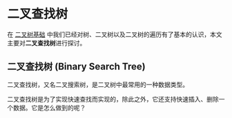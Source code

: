 # 二叉查找树

在 [二叉树基础](https://github.com/TomatoZ7/notes-of-tz/blob/master/DataStructuresAndAlgorithms/BinaryTree.md) 中我们已经对树、二叉树以及二叉树的遍历有了基本的认识，本文主要对**二叉查找树**进行探讨。

## 二叉查找树 (Binary Search Tree)
二叉查找树，又名二叉搜索树，是二叉树中最常用的一种数据类型。

二叉查找树是为了实现快速查找而实现的，除此之外，它还支持快速插入、删除一个数据。它是怎么做到的呢？

